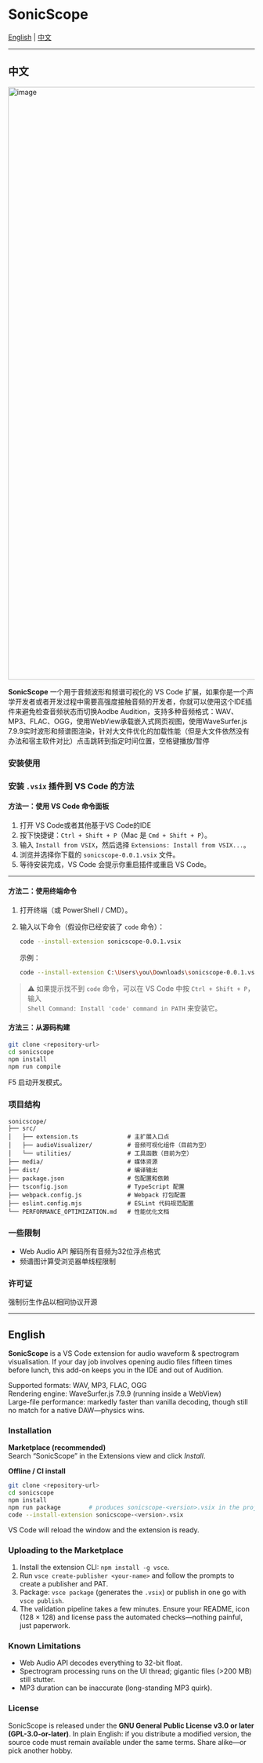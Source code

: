 # SonicScope

[English](#english) | [中文](#中文)

---

## 中文

<img width="1821" height="1209" alt="image" src="https://github.com/user-attachments/assets/dfeb3bdf-ff6e-47d3-941c-a755a8b3b260" />

**SonicScope** 
一个用于音频波形和频谱可视化的 VS Code 扩展，如果你是一个声学开发者或者开发过程中需要高强度接触音频的开发者，你就可以使用这个IDE插件来避免检查音频状态而切换Aodbe Audition，支持多种音频格式：WAV、MP3、FLAC、OGG，使用WebView承载嵌入式网页视图，使用WaveSurfer.js 7.9.9实时波形和频谱图渲染，针对大文件优化的加载性能（但是大文件依然没有办法和宿主软件对比）点击跳转到指定时间位置，空格键播放/暂停


### 安装使用

### 安装 `.vsix` 插件到 VS Code 的方法

#### 方法一：使用 VS Code 命令面板
1. 打开 VS Code或者其他基于VS Code的IDE
2. 按下快捷键：`Ctrl + Shift + P`（Mac 是 `Cmd + Shift + P`）。
3. 输入 `Install from VSIX`，然后选择 `Extensions: Install from VSIX...`。
4. 浏览并选择你下载的 `sonicscope-0.0.1.vsix` 文件。
5. 等待安装完成，VS Code 会提示你重启插件或重启 VS Code。

---

#### 方法二：使用终端命令
1. 打开终端（或 PowerShell / CMD）。
2. 输入以下命令（假设你已经安装了 `code` 命令）：

   ```bash
   code --install-extension sonicscope-0.0.1.vsix
   ```

   示例：

   ```bash
   code --install-extension C:\Users\you\Downloads\sonicscope-0.0.1.vsix
   ```

> ⚠️ 如果提示找不到 `code` 命令，可以在 VS Code 中按 `Ctrl + Shift + P`，输入  
> `Shell Command: Install 'code' command in PATH` 来安装它。


#### 方法三：从源码构建

```bash
git clone <repository-url>
cd sonicscope
npm install
npm run compile
```
 F5 启动开发模式。


### 项目结构

```
sonicscope/
├── src/
│   ├── extension.ts              # 主扩展入口点
│   ├── audioVisualizer/          # 音频可视化组件（目前为空）
│   └── utilities/                # 工具函数（目前为空）
├── media/                        # 媒体资源
├── dist/                         # 编译输出
├── package.json                  # 包配置和依赖
├── tsconfig.json                 # TypeScript 配置
├── webpack.config.js             # Webpack 打包配置
├── eslint.config.mjs             # ESLint 代码规范配置
└── PERFORMANCE_OPTIMIZATION.md   # 性能优化文档
```

### 一些限制

- Web Audio API 解码所有音频为32位浮点格式
- 频谱图计算受浏览器单线程限制

### 许可证

强制衍生作品以相同协议开源

---

## English

**SonicScope** is a VS Code extension for audio waveform & spectrogram visualisation. If your day job involves opening audio files fifteen times before lunch, this add-on keeps you in the IDE and out of Audition.

Supported formats: WAV, MP3, FLAC, OGG  
Rendering engine: WaveSurfer.js 7.9.9 (running inside a WebView)  
Large-file performance: markedly faster than vanilla decoding, though still no match for a native DAW—physics wins.

### Installation

**Marketplace (recommended)**  
Search “SonicScope” in the Extensions view and click *Install*.

**Offline / CI install**  
```bash
git clone <repository-url>
cd sonicscope
npm install
npm run package        # produces sonicscope-<version>.vsix in the project root
code --install-extension sonicscope-<version>.vsix
```
VS Code will reload the window and the extension is ready.

### Uploading to the Marketplace

1. Install the extension CLI: `npm install -g vsce`.
2. Run `vsce create-publisher <your-name>` and follow the prompts to create a publisher and PAT.
3. Package: `vsce package` (generates the `.vsix`) or publish in one go with `vsce publish`.
4. The validation pipeline takes a few minutes. Ensure your README, icon (128 × 128) and license pass the automated checks—nothing painful, just paperwork.

### Known Limitations

- Web Audio API decodes everything to 32-bit float.
- Spectrogram processing runs on the UI thread; gigantic files (>200 MB) still stutter.
- MP3 duration can be inaccurate (long-standing MP3 quirk).

### License

SonicScope is released under the **GNU General Public License v3.0 or later (GPL-3.0-or-later)**. In plain English: if you distribute a modified version, the source code must remain available under the same terms. Share alike—or pick another hobby.
